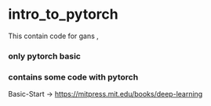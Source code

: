 # intro_to_pytorch
This contain code for gans ,

### only pytorch basic
### contains some code with pytorch
Basic-Start -> https://mitpress.mit.edu/books/deep-learning
